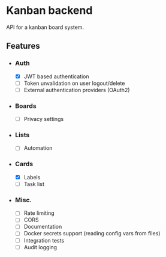 # Kanban backend
API for a kanban board system.

## Features

- ### Auth
  - [x] JWT based authentication
  - [ ] Token unvalidation on user logout/delete
  - [ ] External authentication providers (OAuth2)
- ### Boards
  - [ ] Privacy settings
- ### Lists
  - [ ] Automation
- ### Cards
  - [x] Labels
  - [ ] Task list
- ### Misc.
  - [ ] Rate limiting
  - [ ] CORS
  - [ ] Documentation
  - [ ] Docker secrets support (reading config vars from files)
  - [ ] Integration tests
  - [ ] Audit logging
